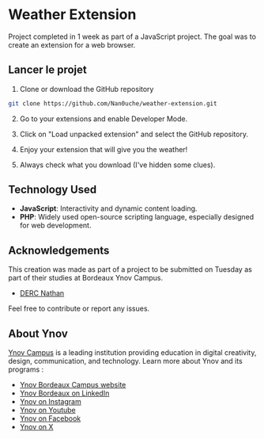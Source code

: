 # Weather Extension

Project completed in 1 week as part of a JavaScript project. The goal was to create an extension for a web browser.

## Lancer le projet

1. Clone or download the GitHub repository
```bash
git clone https://github.com/Nan0uche/weather-extension.git
```

2. Go to your extensions and enable Developer Mode.

3. Click on "Load unpacked extension" and select the GitHub repository.

4. Enjoy your extension that will give you the weather!

5. Always check what you download (I've hidden some clues).

## Technology Used

- **JavaScript**: Interactivity and dynamic content loading.
- **PHP**: Widely used open-source scripting language, especially designed for web development.

## Acknowledgements

This creation was made as part of a project to be submitted on Tuesday as part of their studies at Bordeaux Ynov Campus.

- [DERC Nathan](https://ytrack.learn.ynov.com/git/dnathan)

Feel free to contribute or report any issues.

## About Ynov

[Ynov Campus](https://fr.wikipedia.org/wiki/YNOV_Campus) is a leading institution providing education in digital creativity, design, communication, and technology. Learn more about Ynov and its programs :

- [Ynov Bordeaux Campus website](https://www.ynov.com/campus/bordeaux)
- [Ynov Bordeaux on LinkedIn](https://www.linkedin.com/school/bordeaux-ynov-campus)
- [Ynov on Instagram](https://www.instagram.com/ynovcampus/)
- [Ynov on Youtube](https://www.youtube.com/YnovCampus)
- [Ynov on Facebook](https://www.facebook.com/Ynov.Campus/)
- [Ynov on X](https://twitter.com/YnovCampus)